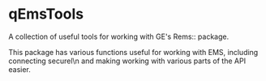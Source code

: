 # qEmsTools
A collection of useful tools for working with GE's Rems:: package.


This package has various functions useful for working with EMS, including connecting securel\n 
and making working with various parts of the API easier.
